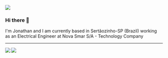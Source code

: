 [![](https://img.shields.io/badge/linkedin-%230077B5.svg?&style=for-the-badge&logo=linkedin&logoColor=white)](https://www.linkedin.com/in/JonathanTSilva/)

### Hi there 👋

I'm Jonathan and I am currently based in Sertãozinho-SP (Brazil) working as an Electrical Engineer at Nova Smar S/A - Technology Company

---

<a href="">
  <img align="left" src="https://github-readme-stats.vercel.app/api?username=JonathanTSilva&show_icons=true&hide_border=true&&count_private=true&include_all_commits=true" />
</a>
<a href="">
  <img align="left" src="https://github-readme-stats.vercel.app/api/top-langs/?username=JonathanTSilva&theme=vue&show_icons=true" />
</a>

<!--
**JonathanTSilva/JonathanTSilva** is a ✨ _special_ ✨ repository because its `README.md` (this file) appears on your GitHub profile.

Here are some ideas to get you started:

- 🔭 I’m currently working on ...
- 🌱 I’m currently learning ...
- 👯 I’m looking to collaborate on ...
- 🤔 I’m looking for help with ...
- 💬 Ask me about ...
- 📫 How to reach me: ...
- 😄 Pronouns: ...
- ⚡ Fun fact: ...
-->

